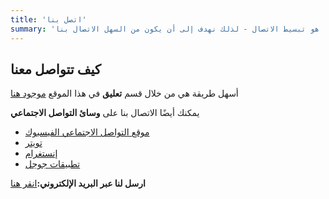 ```yaml
---
title: 'اتصل بنا'
summary: 'هدفنا هو تبسيط الاتصال - لذلك نهدف إلى أن يكون من السهل الاتصال بنا!'
---
```


## كيف تتواصل معنا

أسهل طريقة هي من خلال قسم **تعليق** في هذا الموقع [موجود هنا](/feedback)

يمكنك أيضًا الاتصال بنا على **وسائ التواصل الاجتماعي**

- [موقع التواصل الاجتماعي الفيسبوك](https://www.facebook.com/symputkeyboard)
- [تويتر](https://twitter.com/symputkeyboard)
- [إنستغرام](https://www.instagram.com/symput/)
- [تطبيقات جوجل](https://play.google.com/store/apps/details?id=com.symput.mathkeyboard)

**ارسل لنا عبر البريد الإلكتروني:**[انقر هنا](mailto:symputkeyboard@gmail.com)
